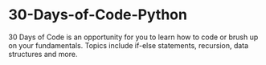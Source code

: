 # 30-Days-of-Code-Python
30 Days of Code is an opportunity for you to learn how to code or brush up on your fundamentals. Topics include if-else statements, recursion, data structures and more.
